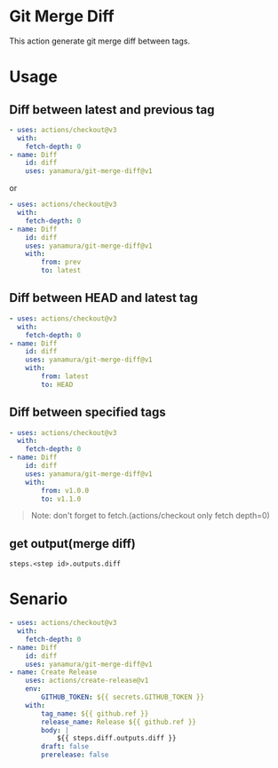 # Git Merge Diff

This action generate git merge diff between tags.

# Usage

## Diff between latest and previous tag
```yaml
- uses: actions/checkout@v3
  with:
    fetch-depth: 0
- name: Diff
    id: diff
    uses: yanamura/git-merge-diff@v1
```

or 

```yaml
- uses: actions/checkout@v3
  with:
    fetch-depth: 0
- name: Diff
    id: diff
    uses: yanamura/git-merge-diff@v1
    with:
        from: prev
        to: latest
```

## Diff between HEAD and latest tag
```yaml
- uses: actions/checkout@v3
  with:
    fetch-depth: 0
- name: Diff
    id: diff
    uses: yanamura/git-merge-diff@v1
    with:
        from: latest
        to: HEAD
```

## Diff between specified tags
```yaml
- uses: actions/checkout@v3
  with:
    fetch-depth: 0
- name: Diff
    id: diff
    uses: yanamura/git-merge-diff@v1
    with:
        from: v1.0.0
        to: v1.1.0
```

> Note: don't forget to fetch.(actions/checkout only fetch depth=0)

## get output(merge diff)

```
steps.<step id>.outputs.diff
```

# Senario

```yaml
- uses: actions/checkout@v3
  with:
    fetch-depth: 0
- name: Diff
    id: diff
    uses: yanamura/git-merge-diff@v1
- name: Create Release
    uses: actions/create-release@v1
    env:
        GITHUB_TOKEN: ${{ secrets.GITHUB_TOKEN }}
    with:
        tag_name: ${{ github.ref }}
        release_name: Release ${{ github.ref }}
        body: |
            ${{ steps.diff.outputs.diff }}
        draft: false
        prerelease: false
```
